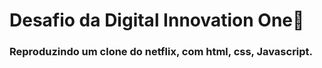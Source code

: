# Desafio da Digital Innovation One:champagne:



### Reproduzindo um clone do netflix, com html, css, Javascript.





